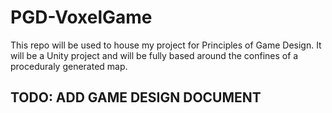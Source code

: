 # PGD-VoxelGame
This repo will be used to house my project for Principles of Game Design.
It will be a Unity project and will be fully based around the confines of a proceduraly generated map.

## TODO: ADD GAME DESIGN DOCUMENT
